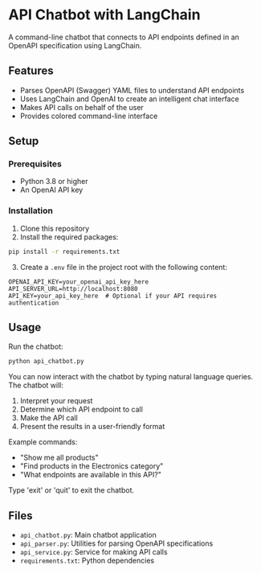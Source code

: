 # API Chatbot with LangChain

A command-line chatbot that connects to API endpoints defined in an OpenAPI specification using LangChain.

## Features

- Parses OpenAPI (Swagger) YAML files to understand API endpoints
- Uses LangChain and OpenAI to create an intelligent chat interface
- Makes API calls on behalf of the user
- Provides colored command-line interface

## Setup

### Prerequisites

- Python 3.8 or higher
- An OpenAI API key

### Installation

1. Clone this repository
2. Install the required packages:

```bash
pip install -r requirements.txt
```

3. Create a `.env` file in the project root with the following content:

```
OPENAI_API_KEY=your_openai_api_key_here
API_SERVER_URL=http://localhost:8080
API_KEY=your_api_key_here  # Optional if your API requires authentication
```

## Usage

Run the chatbot:

```bash
python api_chatbot.py
```

You can now interact with the chatbot by typing natural language queries. The chatbot will:

1. Interpret your request
2. Determine which API endpoint to call
3. Make the API call
4. Present the results in a user-friendly format

Example commands:

- "Show me all products"
- "Find products in the Electronics category"
- "What endpoints are available in this API?"

Type 'exit' or 'quit' to exit the chatbot.

## Files

- `api_chatbot.py`: Main chatbot application
- `api_parser.py`: Utilities for parsing OpenAPI specifications
- `api_service.py`: Service for making API calls
- `requirements.txt`: Python dependencies 